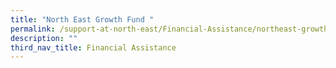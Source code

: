 ```yaml
---
title: "North East Growth Fund "
permalink: /support-at-north-east/Financial-Assistance/northeast-growth-fund
description: ""
third_nav_title: Financial Assistance
---
```

